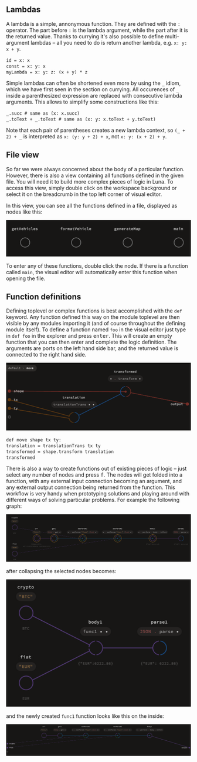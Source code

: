 ## Lambdas

A lambda is a simple, annonymous function. They are defined with the ``:`` operator. The part before `:` is the lambda argument, while the part after it is the returned value. Thanks to currying it's also possible to define multi-argument lambdas – all you need to do is return another lambda, e.g. `x: y: x + y`.
```
id = x: x
const = x: y: x
myLambda = x: y: z: (x + y) * z
```
Simple lambdas can often be shortened even more by using the `_` idiom, which we have first seen in the section on currying. All occurences of `_` inside a parenthesized expression are replaced with consecutive lambda arguments. This allows to simplify some constructions like this:

```
_.succ # same as (x: x.succ)
_.toText + _.toText # same as (x: y: x.toText + y.toText)
```

Note that each pair of parentheses creates a new lambda context, so `(_ + 2) + _` is interpreted as `x: (y: y + 2) + x`, not `x: y: (x + 2) + y`.

## File view

So far we were always concerned about the body of a particular function. However, there is also a view containing all functions defined in the given file. You will need it to build more complex pieces of logic in Luna. To access this view, simply double click on the workspace background or select it on the breadcrumb in the top left corner of visual editor.

In this view, you can see all the functions defined in a file, displayed as nodes like this:

![](assets/toplevel.png)

To enter any of these functions, double click the node. If there is a function called `main`, the visual editor will automatically enter this function when opening the file.

## Function definitions

Defining toplevel or complex functions is best accomplished with the ``def`` keyword. Any function defined this way on the module toplevel are then visible by any modules importing it (and of course throughout the defining module itself).
To define a function named `foo` in the visual editor just type in `def foo` in the explorer and press <kbd>enter</kbd>. This will create an empty function that you can then enter and complete the logic definition.
The arguments are ports on the left hand side bar, and the returned value is connected to the right hand side.

![](assets/fundef.png)
```
def move shape tx ty:
translation = translationTrans tx ty
transformed = shape.transform translation
transformed
```

There is also a way to create functions out of existing pieces of logic – just select any number of nodes and press <kbd>f</kbd>. The nodes will get folded into a function, with any external input connection becoming an argument, and any external output connection being returned from the function. This workflow is very handy when prototyping solutions and playing around with different ways of solving particular problems. For example the following graph:

![](assets/before_collapse.png)

after collapsing the selected nodes becomes:

![](assets/after_collapse.png)

and the newly created `func1` function looks like this on the inside:

![](assets/collapsed_inside.png)